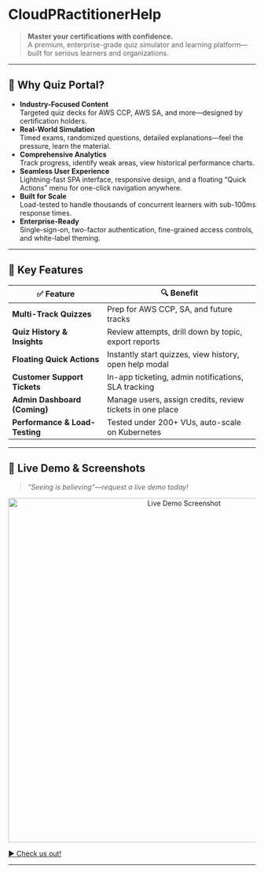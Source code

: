 # CloudPRactitionerHelp

> **Master your certifications with confidence.**  
> A premium, enterprise-grade quiz simulator and learning platform—built for serious learners and organizations.

---

## 🌟 Why Quiz Portal?

- **Industry-Focused Content**  
  Targeted quiz decks for AWS CCP, AWS SA, and more—designed by certification holders.  
- **Real-World Simulation**  
  Timed exams, randomized questions, detailed explanations—feel the pressure, learn the material.  
- **Comprehensive Analytics**  
  Track progress, identify weak areas, view historical performance charts.  
- **Seamless User Experience**  
  Lightning-fast SPA interface, responsive design, and a floating “Quick Actions” menu for one-click navigation anywhere.  
- **Built for Scale**  
  Load-tested to handle thousands of concurrent learners with sub-100ms response times.  
- **Enterprise-Ready**  
  Single-sign-on, two-factor authentication, fine-grained access controls, and white-label theming.

---

## 🎯 Key Features

| ✅ Feature                    | 🔍 Benefit                                              |
|-------------------------------|---------------------------------------------------------|
| **Multi-Track Quizzes**       | Prep for AWS CCP, SA, and future tracks                 |
| **Quiz History & Insights**   | Review attempts, drill down by topic, export reports    |
| **Floating Quick Actions**    | Instantly start quizzes, view history, open help modal  |
| **Customer Support Tickets**  | In-app ticketing, admin notifications, SLA tracking     |
| **Admin Dashboard (Coming)**  | Manage users, assign credits, review tickets in one place |
| **Performance & Load-Testing**| Tested under 200+ VUs, auto-scale on Kubernetes         |

---

## 🚀 Live Demo & Screenshots

> _“Seeing is believing”—request a live demo today!_

<p align="center">
  <a href="https://quiz.example.com/demo"><img src="docs/demo-screenshot.png" alt="Live Demo Screenshot" width="700" /></a>
</p>

[▶ Check us out!](https://www.cloudpractitionerhelp.com/)

---
